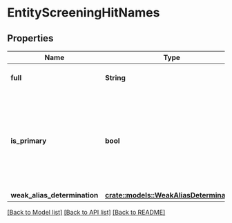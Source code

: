 # EntityScreeningHitNames

## Properties

Name | Type | Description | Notes
------------ | ------------- | ------------- | -------------
**full** | **String** | The full name of the entity. | 
**is_primary** | **bool** | Primary names are those most commonly used to refer to this entity. Only one name will ever be marked as primary. | 
**weak_alias_determination** | [**crate::models::WeakAliasDetermination**](WeakAliasDetermination.md) |  | 

[[Back to Model list]](../README.md#documentation-for-models) [[Back to API list]](../README.md#documentation-for-api-endpoints) [[Back to README]](../README.md)


